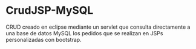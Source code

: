 # CrudJSP-MySQL
CRUD creado en eclipse mediante un servlet que consulta directamente a una base de datos MySQL los pedidos que se realizan en JSPs personalizadas con bootstrap.
